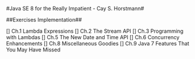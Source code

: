 #Java SE 8 for the Really Impatient - Cay S. Horstmann#

##Exercises Implementation##

[] Ch.1 Lambda Expressions
[] Ch.2 The Stream API
[] Ch.3 Programming with Lambdas
[] Ch.5 The New Date and Time API
[] Ch.6 Concurrency Enhancements
[] Ch.8 Miscellaneous Goodies
[] Ch.9 Java 7 Features That You May Have Missed
